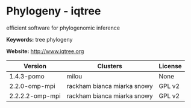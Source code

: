 # Phylogeny - iqtree

efficient software for phylogenomic inference

**Keywords:** tree phylogeny

**Website:** <http://www.iqtree.org>

| Version | Clusters | License |
| ------- | -------- | ------- |
| 1.4.3-pomo | milou | None |
| 2.2.0-omp-mpi | rackham bianca miarka snowy | GPL v2 |
| 2.2.2.2-omp-mpi | rackham bianca miarka snowy | GPL v2 |
